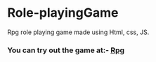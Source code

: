 # Role-playingGame
Rpg role playing game made using Html, css, JS.

### You can try out the game at:-  [Rpg](https://wtfayxn.github.io/Role-playingGame)
